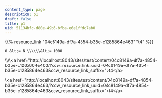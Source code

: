 ```yaml
---
content_type: page
description: p1
draft: false
title: p1
uid: 51134bfc-d80e-49b6-bfba-e6e1ffdc7ab0
---
```

{{% resource_link "04c8149a-df7a-4854-b35e-c1285864e463" "t4" %}}

`0 &lt;= N \\\\\\&lt;= 1000`

\\\\\\\\\<a href="http://localhost:8043/sites/test/content/04c8149a-df7a-4854-b35e-c1285864e463/?ocw\_resource\_link\_uuid=04c8149a-df7a-4854-b35e-c1285864e463&ocw\_resource\_link\_suffix=">t4\</a>

\\\<a href="http://localhost:8043/sites/test/content/04c8149a-df7a-4854-b35e-c1285864e463/?ocw\_resource\_link\_uuid=04c8149a-df7a-4854-b35e-c1285864e463&ocw\_resource\_link\_suffix=">t4\</a>